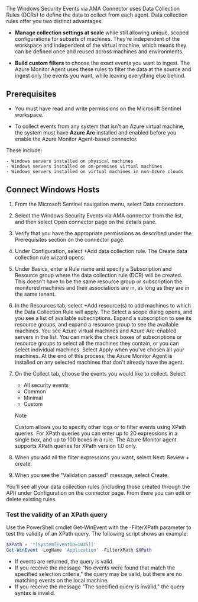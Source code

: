 The Windows Security Events via AMA Connector uses Data Collection Rules (DCRs) to define the data to collect from each agent. Data collection rules offer you two distinct advantages:

- **Manage collection settings at scale** while still allowing unique, scoped configurations for subsets of machines. They're independent of the workspace and independent of the virtual machine, which means they can be defined once and reused across machines and environments. 

- **Build custom filters** to choose the exact events you want to ingest. The Azure Monitor Agent uses these rules to filter the data at the source and ingest only the events you want, while leaving everything else behind. 

## Prerequisites

- You must have read and write permissions on the Microsoft Sentinel workspace.

- To collect events from any system that isn't an Azure virtual machine, the system must have **Azure Arc** installed and enabled before you enable the Azure Monitor Agent-based connector.

These include:

    - Windows servers installed on physical machines
    - Windows servers installed on on-premises virtual machines
    - Windows servers installed on virtual machines in non-Azure clouds

## Connect Windows Hosts

1. From the Microsoft Sentinel navigation menu, select Data connectors.

1. Select the Windows Security Events via AMA connector from the list, and then select Open connector page on the details pane.

1. Verify that you have the appropriate permissions as described under the Prerequisites section on the connector page.

1. Under Configuration, select +Add data collection rule. The Create data collection rule wizard opens.

1. Under Basics, enter a Rule name and specify a Subscription and Resource group where the data collection rule (DCR) will be created. This doesn't have to be the same resource group or subscription the monitored machines and their associations are in, as long as they are in the same tenant.

1. In the Resources tab, select +Add resource(s) to add machines to which the Data Collection Rule will apply. The Select a scope dialog opens, and you see a list of available subscriptions. Expand a subscription to see its resource groups, and expand a resource group to see the available machines. You see Azure virtual machines and Azure Arc-enabled servers in the list. You can mark the check boxes of subscriptions or resource groups to select all the machines they contain, or you can select individual machines. Select Apply when you've chosen all your machines. At the end of this process, the Azure Monitor Agent is installed on any selected machines that don't already have the agent.

1. On the Collect tab, choose the events you would like to collect. Select:
    - All security events
    - Common
    - Minimal
    - Custom

    > [!NOTE]
    >Custom allows you to specify other logs or to filter events using XPath queries. For XPath queries you can enter up to 20 expressions in a single box, and up to 100 boxes in a rule. The Azure Monitor agent supports XPath queries for XPath version 1.0 only.

1. When you add all the filter expressions you want, select Next: Review + create.

1. When you see the "Validation passed" message, select Create.

You'll see all your data collection rules (including those created through the API) under Configuration on the connector page. From there you can edit or delete existing rules.

### Test the validity of an XPath query

Use the PowerShell cmdlet Get-WinEvent with the -FilterXPath parameter to test the validity of an XPath query. The following script shows an example:

```powershell
$XPath = '*[System[EventID=1035]]'
Get-WinEvent -LogName 'Application' -FilterXPath $XPath
```

- If events are returned, the query is valid.
- If you receive the message "No events were found that match the specified selection criteria," the query may be valid, but there are no matching events on the local machine.
- If you receive the message "The specified query is invalid," the query syntax is invalid.
